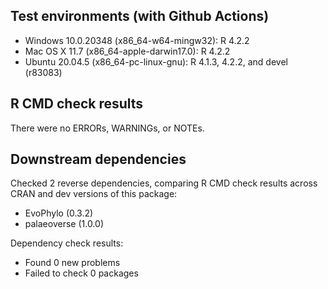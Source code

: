 ## Test environments (with Github Actions)

* Windows 10.0.20348 (x86_64-w64-mingw32): R 4.2.2
* Mac OS X 11.7 (x86_64-apple-darwin17.0): R 4.2.2
* Ubuntu 20.04.5 (x86_64-pc-linux-gnu): R 4.1.3, 4.2.2, and devel (r83083)

## R CMD check results
There were no ERRORs, WARNINGs, or NOTEs.

## Downstream dependencies

Checked 2 reverse dependencies, comparing R CMD check results across CRAN and dev versions of this package:

 * EvoPhylo (0.3.2)
 * palaeoverse (1.0.0)

Dependency check results:

 * Found 0 new problems
 * Failed to check 0 packages
